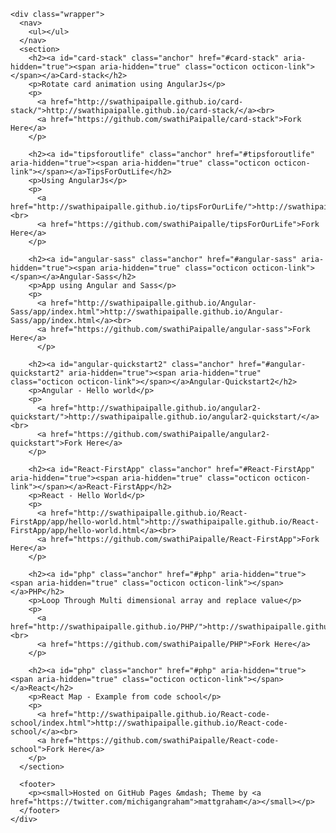     

    <div class="wrapper">
      <nav>
        <ul></ul>
      </nav>
      <section>
        <h2><a id="card-stack" class="anchor" href="#card-stack" aria-hidden="true"><span aria-hidden="true" class="octicon octicon-link"></span></a>Card-stack</h2>
        <p>Rotate card animation using AngularJs</p>
        <p>
          <a href="http://swathipaipalle.github.io/card-stack/">http://swathipaipalle.github.io/card-stack/</a><br>
          <a href="https://github.com/swathiPaipalle/card-stack">Fork Here</a>
        </p>
        
        <h2><a id="tipsforoutlife" class="anchor" href="#tipsforoutlife" aria-hidden="true"><span aria-hidden="true" class="octicon octicon-link"></span></a>TipsForOutLife</h2>
        <p>Using AngularJs</p>
        <p>
          <a href="http://swathipaipalle.github.io/tipsForOurLife/">http://swathipaipalle.github.io/tipsForOurLife/</a><br>
          <a href="https://github.com/swathiPaipalle/tipsForOurLife">Fork Here</a>
        </p>
        
        <h2><a id="angular-sass" class="anchor" href="#angular-sass" aria-hidden="true"><span aria-hidden="true" class="octicon octicon-link"></span></a>Angular-Sass</h2>
        <p>App using Angular and Sass</p>
        <p>
          <a href="http://swathipaipalle.github.io/Angular-Sass/app/index.html">http://swathipaipalle.github.io/Angular-Sass/app/index.html</a><br>
          <a href="https://github.com/swathiPaipalle/angular-sass">Fork Here</a>
          </p>

        <h2><a id="angular-quickstart2" class="anchor" href="#angular-quickstart2" aria-hidden="true"><span aria-hidden="true" class="octicon octicon-link"></span></a>Angular-Quickstart2</h2>
        <p>Angular - Hello world</p>
        <p>
          <a href="http://swathipaipalle.github.io/angular2-quickstart/">http://swathipaipalle.github.io/angular2-quickstart/</a><br>
          <a href="https://github.com/swathiPaipalle/angular2-quickstart">Fork Here</a>
        </p>
        
        <h2><a id="React-FirstApp" class="anchor" href="#React-FirstApp" aria-hidden="true"><span aria-hidden="true" class="octicon octicon-link"></span></a>React-FirstApp</h2>
        <p>React - Hello World</p>
        <p>
          <a href="http://swathipaipalle.github.io/React-FirstApp/app/hello-world.html">http://swathipaipalle.github.io/React-FirstApp/app/hello-world.html</a><br>
          <a href="https://github.com/swathiPaipalle/React-FirstApp">Fork Here</a>
        </p>
        
        <h2><a id="php" class="anchor" href="#php" aria-hidden="true"><span aria-hidden="true" class="octicon octicon-link"></span></a>PHP</h2>
        <p>Loop Through Multi dimensional array and replace value</p>
        <p>
          <a href="http://swathipaipalle.github.io/PHP/">http://swathipaipalle.github.io/PHP/</a><br>
          <a href="https://github.com/swathiPaipalle/PHP">Fork Here</a>
        </p>
        
        <h2><a id="php" class="anchor" href="#php" aria-hidden="true"><span aria-hidden="true" class="octicon octicon-link"></span></a>React</h2>
        <p>React Map - Example from code school</p>
        <p>
          <a href="http://swathipaipalle.github.io/React-code-school/index.html">http://swathipaipalle.github.io/React-code-school/</a><br>
          <a href="https://github.com/swathiPaipalle/React-code-school">Fork Here</a>
        </p>
      </section>
      
      <footer>
        <p><small>Hosted on GitHub Pages &mdash; Theme by <a href="https://twitter.com/michigangraham">mattgraham</a></small></p>
      </footer>
    </div>
